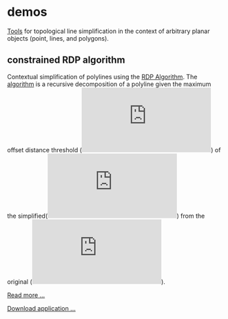 # demos
[Tools][6] for topological line simplification in the context of arbitrary
planar objects (point, lines, and polygons).  

## constrained RDP algorithm
Contextual simplification of polylines using the 
[RDP Algorithm][0]. The [algorithm][1] is a recursive decomposition of 
a polyline given the maximum offset distance threshold (![epsilon][2]) 
of the simplified(![lprime][4]) from the original (![lprime][3]).

[Read more ...][5]

[Download application ...][6]

[0]: <https://utpjournals.press/doi/10.3138/FM57-6770-U75U-7727> "RDP"
[1]: <https://en.wikipedia.org/wiki/Ramer%E2%80%93Douglas%E2%80%93Peucker_algorithm> "RDP Wiki"
[2]: <https://latex.codecogs.com/svg.latex?%5Cinline%20%5Clarge%20%5Cvarepsilon> "\varepsilon"
[3]: <https://latex.codecogs.com/svg.latex?%5Cinline%20%5Clarge%20L> "L"
[4]: <https://latex.codecogs.com/svg.latex?%5Cinline%20%5Clarge%20L%5E%5Cprime> "L^\prime"
[5]: <https://github.com/TopoSimplify/demos/blob/master/constrainedRDP/README.md> "demos RDP"
[6]: <https://github.com/TopoSimplify/demos/tree/master/dist/constdp> "download App"
